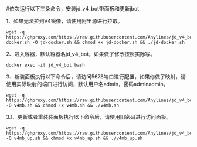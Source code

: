 #依次运行以下三条命令，安装jd_v4_bot带面板和更新jbot


1、如果无法拉到V4镜像，请使用阿里源进行拉取。

    wget -q https://ghproxy.com/https://raw.githubusercontent.com/Anylines/jd_v4_bot/main/jd-docker.sh -O jd-docker.sh && chmod +x jd-docker.sh && ./jd-docker.sh

   
2、进入容器，默认容器名jd_v4_bot，如果做了修改按照实际写。

    docker exec -it jd_v4_bot bash 
    
 
3、新装面板执行以下命令后，请访问5678端口进行配置，如果你做了映射，请使用实际映射的端口进行访问，默认用户名admin，密码adminadmin。
 
    wget -q https://ghproxy.com/https://raw.githubusercontent.com/Anylines/jd_v4_bot/main/v4mb.sh -O v4mb.sh && chmod +x v4mb.sh && ./v4mb.sh
    

3.1、更新或者重装装面板执行以下命令后，请使用旧密码进行访问面板。

    wget -q https://ghproxy.com/https://raw.githubusercontent.com/Anylines/jd_v4_bot/main/v4mb_up.sh -O v4mb_up.sh && chmod +x v4mb_up.sh && ./v4mb_up.sh
